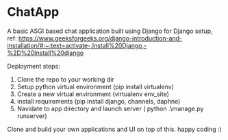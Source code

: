 # ChatApp
A basic ASGI based chat application built using Django
for Django setup, ref: https://www.geeksforgeeks.org/django-introduction-and-installation/#:~:text=activate-,Install%20Django,-%2D%20Install%20django

Deployment steps:
1. Clone the repo to your working dir
2. Setup python virtual environment (pip install virtualenv)
3. Create a new virtual environment (virtualenv env_site)
4. install requirements (pip install django, channels, daphne)
5. Navidate to app directory and launch server ( python .\manage.py runserver)

Clone and build your own applications and UI on top of this. happy coding :)
